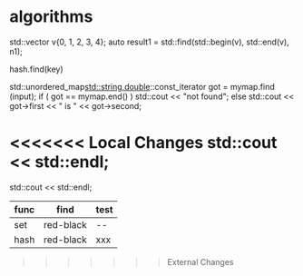 # algorithms


std::vector<int> v{0, 1, 2, 3, 4};
auto result1 = std::find(std::begin(v), std::end(v), n1);


hash.find(key)

std::unordered_map<std::string,double>::const_iterator got = mymap.find (input);
  if ( got == mymap.end() )
    std::cout << "not found";
  else
    std::cout << got->first << " is " << got->second;

<<<<<<< Local Changes
  std::cout << std::endl;
=======
  std::cout << std::endl;


func | find | test
---- |  ------ | -----
set  | red-black | --
hash | red-black | xxx
>>>>>>> External Changes
